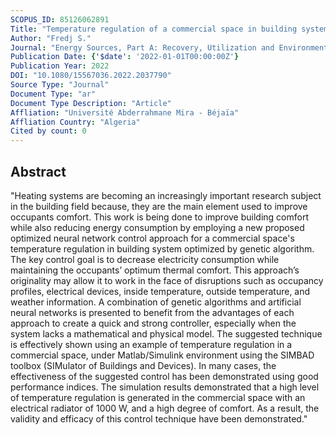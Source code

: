 ```yaml
---
SCOPUS_ID: 85126062891
Title: "Temperature regulation of a commercial space in building system optimized by genetic algorithm"
Author: "Fredj S."
Journal: "Energy Sources, Part A: Recovery, Utilization and Environmental Effects"
Publication Date: {'$date': '2022-01-01T00:00:00Z'}
Publication Year: 2022
DOI: "10.1080/15567036.2022.2037790"
Source Type: "Journal"
Document Type: "ar"
Document Type Description: "Article"
Affliation: "Université Abderrahmane Mira - Béjaïa"
Affliation Country: "Algeria"
Cited by count: 0
---
```


## Abstract
"Heating systems are becoming an increasingly important research subject in the building field because, they are the main element used to improve occupants comfort. This work is being done to improve building comfort while also reducing energy consumption by employing a new proposed optimized neural network control approach for a commercial space's temperature regulation in building system optimized by genetic algorithm. The key control goal is to decrease electricity consumption while maintaining the occupants’ optimum thermal comfort. This approach’s originality may allow it to work in the face of disruptions such as occupancy profiles, electrical devices, inside temperature, outside temperature, and weather information. A combination of genetic algorithms and artificial neural networks is presented to benefit from the advantages of each approach to create a quick and strong controller, especially when the system lacks a mathematical and physical model. The suggested technique is effectively shown using an example of temperature regulation in a commercial space, under Matlab/Simulink environment using the SIMBAD toolbox (SIMulator of Buildings and Devices). In many cases, the effectiveness of the suggested control has been demonstrated using good performance indices. The simulation results demonstrated that a high level of temperature regulation is generated in the commercial space with an electrical radiator of 1000 W, and a high degree of comfort. As a result, the validity and efficacy of this control technique have been demonstrated."
